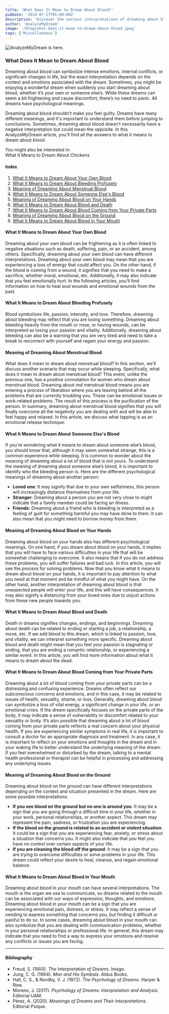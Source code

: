 ```yaml
---
title: 'What Does It Mean to Dream About Blood?'
pubDate: '2024-07-27T05:00:00Z'
description: 'Discover the various interpretations of dreaming about blood, from symbolizing intense emotions to reflecting significant changes in your life.'
author: 'AnalyzeMyDream'
image: '/blog/what-does-it-mean-to-dream-about-blood.jpeg'
tags: ['Miscellaneous']
---
```


![AnalyzeMyDream is here.](/blog/what-does-it-mean-to-dream-about-blood.jpeg)

### What Does It Mean to Dream About Blood

Dreaming about blood can symbolize intense emotions, internal conflicts, or significant changes in life, but the exact interpretation depends on the context and emotions associated with the dream. Sometimes, you might be enjoying a wonderful dream when suddenly you start dreaming about blood, whether it’s your own or someone else’s. While these dreams can seem a bit frightening and cause discomfort, there’s no need to panic. All dreams have psychological meanings.

Dreaming about blood shouldn’t make you feel guilty. Dreams have many different meanings, and it's important to understand them before jumping to conclusions. Sometimes, dreaming about blood doesn’t necessarily have a negative interpretation but could mean the opposite. In this AnalyzeMyDream article, you'll find all the answers to what it means to dream about blood.

You might also be interested in:     
What It Means to Dream About Chickens

#### Index

1. [What It Means to Dream About Your Own Blood](#what-it-means-to-dream-about-your-own-blood)
2. [What It Means to Dream About Bleeding Profusely](#what-it-means-to-dream-about-bleeding-profusely)
3. [Meaning of Dreaming About Menstrual Blood](#meaning-of-dreaming-about-menstrual-blood)
4. [What It Means to Dream About Someone Else's Blood](#what-it-means-to-dream-about-someone-elses-blood)
5. [Meaning of Dreaming About Blood on Your Hands](#meaning-of-dreaming-about-blood-on-your-hands)
6. [What It Means to Dream About Blood and Death](#what-it-means-to-dream-about-blood-and-death)
7. [What It Means to Dream About Blood Coming from Your Private Parts](#what-it-means-to-dream-about-blood-coming-from-your-private-parts)
8. [Meaning of Dreaming About Blood on the Ground](#meaning-of-dreaming-about-blood-on-the-ground)
9. [What It Means to Dream About Blood in Your Mouth](#what-it-means-to-dream-about-blood-in-your-mouth)

#### What It Means to Dream About Your Own Blood

Dreaming about your own blood can be frightening as it is often linked to negative situations such as death, suffering, pain, or an accident, among others. Specifically, dreaming about your own blood can have different interpretations. Dreaming about your own blood may mean that you are experiencing a loss of energy that could affect you. On the other hand, if the blood is coming from a wound, it signifies that you need to make a sacrifice, whether moral, emotional, etc. Additionally, it may also indicate that you feel emotionally hurt. In the following articles, you’ll find information on how to heal soul wounds and emotional wounds from the past.

#### What It Means to Dream About Bleeding Profusely

Blood symbolizes life, passion, intensity, and love. Therefore, dreaming about bleeding may reflect that you are losing something. Dreaming about bleeding heavily from the mouth or nose, or having wounds, can be interpreted as losing your passion and vitality. Additionally, dreaming about bleeding can also be a warning that you are very tired and need to take a break to reconnect with yourself and regain your energy and passion.

#### Meaning of Dreaming About Menstrual Blood

What does it mean to dream about menstrual blood? In this section, we’ll discuss another scenario that may occur while sleeping. Specifically, what does it mean to dream about menstrual blood? This event, unlike the previous one, has a positive connotation for women who dream about menstrual blood. Dreaming about red menstrual blood means you are entering a process of liberation where you are leaving behind all the problems that are currently troubling you. These can be emotional issues or work-related problems. The result of this process is the purification of the person. In summary, dreaming about menstrual blood signifies that you will finally overcome all the negativity you are dealing with and will be able to feel happy and relaxed. In this article, we discuss what tapping is as an emotional release technique.

#### What It Means to Dream About Someone Else's Blood

If you’re wondering what it means to dream about someone else’s blood, you should know that, although it may seem somewhat strange, this is a common experience while sleeping. It is common to wonder about the meaning of dreaming about a lot of blood that is not yours. To understand the meaning of dreaming about someone else’s blood, it is important to identify who the bleeding person is. Here are the different psychological meanings of dreaming about another person:
- **Loved one**: It may signify that due to your own selfishness, this person will increasingly distance themselves from your life.
- **Stranger**: Dreaming about a person you are not very close to might indicate that a family member could be facing an illness.
- **Friends**: Dreaming about a friend who is bleeding is interpreted as a feeling of guilt for something harmful you may have done to them. It can also mean that you might need to borrow money from them.

#### Meaning of Dreaming About Blood on Your Hands

Dreaming about blood on your hands also has different psychological meanings. On one hand, if you dream about blood on your hands, it implies that you will have to face various difficulties in your life that will be somewhat challenging to overcome. It also means that if you do not address these problems, you will suffer failures and bad luck. In this article, you will see the process for solving problems. Now that you know what it means to dream about blood on your hands, it is important to pay attention to what you need at that moment and be mindful of what you might have. On the other hand, another interpretation of dreaming about blood is that unexpected people will enter your life, and this will have consequences. It may also signify a distancing from your loved ones due to unjust actions from these new people towards you.

#### What It Means to Dream About Blood and Death

Death in dreams signifies changes, endings, and beginnings. Dreaming about death can be related to ending or starting a job, a relationship, a move, etc. If we add blood to this dream, which is linked to passion, love, and vitality, we can interpret something more specific. Dreaming about blood and death might mean that you feel your passion is stagnating or ending, that you are ending a romantic relationship, or experiencing a similar event. In this article, you will find more information about what it means to dream about the dead.

#### What It Means to Dream About Blood Coming from Your Private Parts

Dreaming about a lot of blood coming from your private parts can be a distressing and confusing experience. Dreams often reflect our subconscious concerns and emotions, and in this case, it may be related to issues of health, sexuality, shame, or loss. Generally, dreaming about blood can symbolize a loss of vital energy, a significant change in your life, or an emotional crisis. If the dream specifically focuses on the private parts of the body, it may indicate a sense of vulnerability or discomfort related to your sexuality or body. It’s also possible that dreaming about a lot of blood coming from your private parts reflects a real concern about your physical health. If you are experiencing similar symptoms in real life, it is important to consult a doctor for an appropriate diagnosis and treatment. In any case, it is important to reflect on your emotions and thoughts in the dream and in your waking life to better understand the underlying meaning of the dream. If you feel overwhelmed or disturbed by the dream, talking to a mental health professional or therapist can be helpful in processing and addressing any underlying issues.

#### Meaning of Dreaming About Blood on the Ground

Dreaming about blood on the ground can have different interpretations depending on the context and situation presented in the dream. Here are some possible interpretations:
- **If you see blood on the ground but no one is around you**: It may be a sign that you are going through a difficult time in your life, whether in your work, personal relationships, or another aspect. This dream may represent the pain, sadness, or frustration you are experiencing.
- **If the blood on the ground is related to an accident or violent situation**: It could be a sign that you are experiencing fear, anxiety, or stress about a situation that concerns you. It might also indicate that you feel you have no control over certain aspects of your life.
- **If you are cleaning the blood off the ground**: It may be a sign that you are trying to overcome difficulties or solve problems in your life. This dream could reflect your desire to heal, cleanse, and regain emotional balance.

#### What It Means to Dream About Blood in Your Mouth

Dreaming about blood in your mouth can have several interpretations. The mouth is the organ we use to communicate, so dreams related to the mouth can be associated with our ways of expression, thoughts, and emotions. Dreaming about blood in your mouth can be a sign that you are experiencing emotional pain, distress, or stress. It may reflect a sense of needing to express something that concerns you, but finding it difficult or painful to do so. In some cases, dreaming about blood in your mouth can also symbolize that you are dealing with communication problems, whether in your personal relationships or professional life. In general, this dream may indicate that you need to find a way to express your emotions and resolve any conflicts or issues you are facing.

---

#### Bibliography

- Freud, S. (1900). *The Interpretation of Dreams*. Imago.
- Jung, C. G. (1964). *Man and His Symbols*. Aldus Books.
- Hall, C. S., & Nordby, V. J. (1972). *The Psychology of Dreams*. Harper & Row.
- Moreno, J. (2017). *Psychology of Dreams: Interpretation and Analysis*. Editorial UAM.
- Pérez, A. (2020). *Meanings of Dreams and Their Interpretations*. Editorial Psique.
